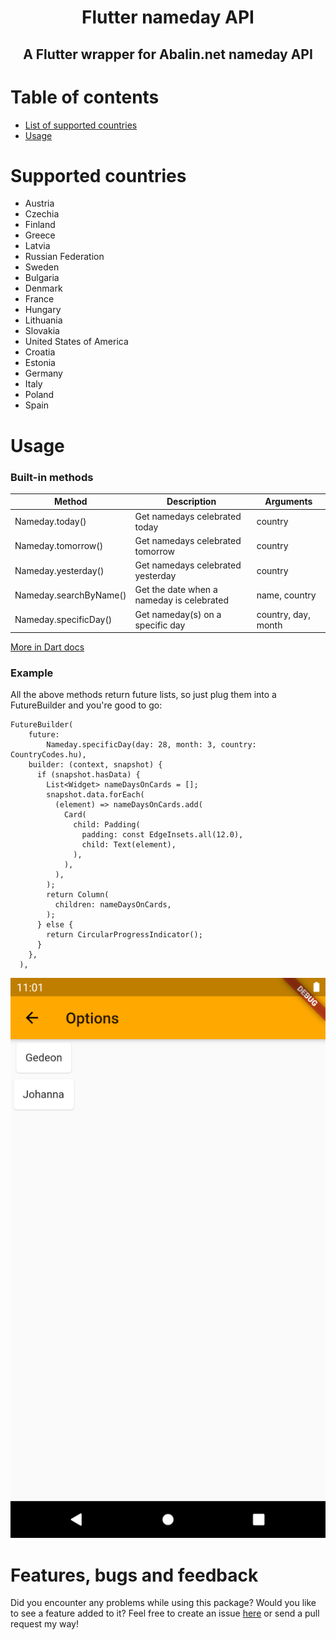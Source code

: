 <h1 align="center">
    Flutter nameday API
</h1>

<h2 align="center">A Flutter wrapper for Abalin.net nameday API</h2>

# Table of contents
<!-- - [Installing](#install) -->
- [List of supported countries](#countries)
- [Usage](#usage)

<!-- # <a name="install"></a>Installing
### 1. Depend on it

Add this to your package's pubspec.yaml file:
    
    dependencies:
        flutter_nameday_api: ^1.0.0

### 2. Install it
You can install packages from the command line:

with `pub`:

    $ pub get

with `Flutter`:

    $ flutter pub get

### 3. Import it
Now in your `Dart` code, you can use:

    import 'package:flutter_nameday_api/flutter_nameday_api.dart'; -->

# <a name="countries"></a>Supported countries
- Austria
- Czechia
- Finland
- Greece
- Latvia
- Russian Federation
- Sweden
- Bulgaria
- Denmark
- France
- Hungary
- Lithuania
- Slovakia
- United States of America
- Croatia
- Estonia
- Germany
- Italy
- Poland
- Spain

# <a name="usage"></a>Usage

### Built-in methods
| Method                 | Description                               | Arguments           |
|------------------------|-------------------------------------------|---------------------|
| Nameday.today()        | Get namedays celebrated today             | country             |
| Nameday.tomorrow()     | Get namedays celebrated tomorrow          | country             |
| Nameday.yesterday()    | Get namedays celebrated yesterday         | country             |
| Nameday.searchByName() | Get the date when a nameday is celebrated | name, country       |
| Nameday.specificDay()  | Get nameday(s) on a specific day          | country, day, month |

[More in Dart docs]()

### Example

All the above methods return future lists, so just plug them into a FutureBuilder and you're good to go:

    FutureBuilder(
        future:
            Nameday.specificDay(day: 28, month: 3, country: CountryCodes.hu),
        builder: (context, snapshot) {
          if (snapshot.hasData) {
            List<Widget> nameDaysOnCards = [];
            snapshot.data.forEach(
              (element) => nameDaysOnCards.add(
                Card(
                  child: Padding(
                    padding: const EdgeInsets.all(12.0),
                    child: Text(element),
                  ),
                ),
              ),
            );
            return Column(
              children: nameDaysOnCards,
            );
          } else {
            return CircularProgressIndicator();
          }
        },
      ),

![](docs/example_screenshot.png)

# Features, bugs and feedback
Did you encounter any problems while using this package? Would you like to see a feature added to it? Feel free to create an issue [here](https://github.com/hgergely03/flutter_nameday_package/issues) or send a pull request my way!